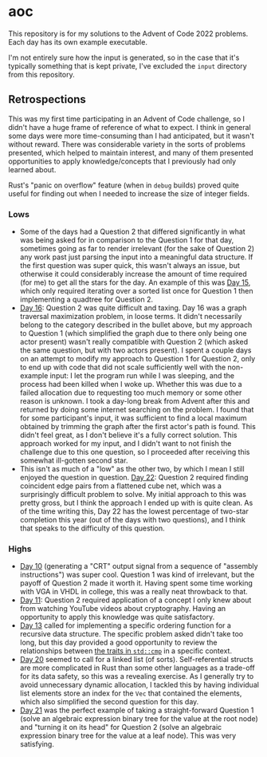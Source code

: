 # aoc

This repository is for my solutions to the Advent of Code 2022 problems. Each day has its own example executable.

I'm not entirely sure how the input is generated, so in the case that it's typically something that is kept private, I've excluded the `input` directory from this repository.

## Retrospections

This was my first time participating in an Advent of Code challenge, so I didn't have a huge frame of reference of what to expect. I think in general some days were more time-consuming than I had anticipated, but it wasn't without reward. There was considerable variety in the sorts of problems presented, which helped to maintain interest, and many of them presented opportunities to apply knowledge/concepts that I previously had only learned about.

Rust's "panic on overflow" feature (when in `debug` builds) proved quite useful for finding out when I needed to increase the size of integer fields. 

### Lows

* Some of the days had a Question 2 that differed significantly in what was being asked for in comparison to the Question 1 for that day, sometimes going as far to render irrelevant (for the sake of Question 2) any work past just parsing the input into a meaningful data structure. If the first question was super quick, this wasn't always an issue, but otherwise it could considerably increase the amount of time required (for me) to get all the stars for the day. An example of this was [Day 15](https://adventofcode.com/2022/day/15), which only required iterating over a sorted list once for Question 1 then implementing a quadtree for Question 2.
* [Day 16](https://adventofcode.com/2022/day/16): Question 2 was quite difficult and taxing. Day 16 was a graph traversal maximization problem, in loose terms. It didn't necessarily belong to the category described in the bullet above, but my approach to Question 1 (which simplified the graph due to there only being one actor present) wasn't really compatible with Question 2 (which asked the same question, but with two actors present). I spent a couple days on an attempt to modify my approach to Question 1 for Question 2, only to end up with code that did not scale sufficiently well with the non-example input: I let the program run while I was sleeping, and the process had been killed when I woke up. Whether this was due to a failed allocation due to requesting too much memory or some other reason is unknown. I took a day-long break from Advent after this and returned by doing some internet searching on the problem. I found that for some participant's input, it was sufficient to find a local maximum obtained by trimming the graph after the first actor's path is found. This didn't feel great, as I don't believe it's a fully correct solution. This approach worked for my input, and I didn't want to not finish the challenge due to this one question, so I proceeded after receiving this somewhat ill-gotten second star.
* This isn't as much of a "low" as the other two, by which I mean I still enjoyed the question in question. [Day 22](https://adventofcode.com/2022/day/22): Question 2 required finding coincident edge pairs from a flattened cube net, which was a surprisingly difficult problem to solve. My initial approach to this was pretty gross, but I think the approach I ended up with is quite clean. As of the time writing this, Day 22 has the lowest percentage of two-star completion this year (out of the days with two questions), and I think that speaks to the difficulty of this question.


### Highs

* [Day 10](https://adventofcode.com/2022/day/10) (generating a "CRT" output signal from a sequence of "assembly instructions") was super cool. Question 1 was kind of irrelevant, but the payoff of Question 2 made it worth it. Having spent some time working with VGA in VHDL in college, this was a really neat throwback to that.
* [Day 11](https://adventofcode.com/2022/day/11): Question 2 required application of a concept I only knew about from watching YouTube videos about cryptography. Having an opportunity to apply this knowledge was quite satisfactory.
* [Day 13](https://adventofcode.com/2022/day/13) called for implementing a specific ordering function for a recursive data structure. The specific problem asked didn't take too long, but this day provided a good opportunity to review the relationships between [the traits in `std::cmp`](https://doc.rust-lang.org/std/cmp/index.html#traits) in a specific context.
* [Day 20](https://adventofcode.com/2022/day/20) seemed to call for a linked list (of sorts). Self-referential structs are more complicated in Rust than some other languages as a trade-off for its data safety, so this was a revealing exercise. As I generally try to avoid unnecessary dynamic allocation, I tackled this by having individual list elements store an index for the `Vec` that contained the elements, which also simplified the second question for this day.
* [Day 21](https://adventofcode.com/2022/day/21) was the perfect example of taking a straight-forward Question 1 (solve an algebraic expression binary tree for the value at the root node) and "turning it on its head" for Question 2 (solve an algebraic expression binary tree for the value at a leaf node). This was very satisfying.
